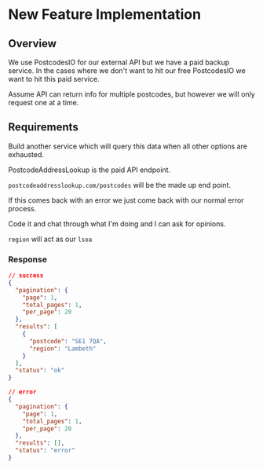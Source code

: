 # New Feature Implementation

## Overview

We use PostcodesIO for our external API but we have a paid backup service. In the cases where we don't want to hit our free PostcodesIO we want to hit this paid service.

Assume API can return info for multiple postcodes, but however we will only request one at a time.

## Requirements

Build another service which will query this data when all other options are exhausted.

PostcodeAddressLookup is the paid API endpoint.

`postcodeaddresslookup.com/postcodes` will be the made up end point.

If this comes back with an error we just come back with our normal error process.

Code it and chat through what I'm doing and I can ask for opinions.

`region` will act as our `lsoa`

### Response

```json
// success
{
  "pagination": {
    "page": 1,
    "total_pages": 1,
    "per_page": 20
  },
  "results": [
    {
      "postcode": "SE1 7QA",
      "region": "Lambeth"
    }
  ],
  "status": "ok"
}
```

```json
// error
{
  "pagination": {
    "page": 1,
    "total_pages": 1,
    "per_page": 20
  },
  "results": [],
  "status": "error"
}
```

